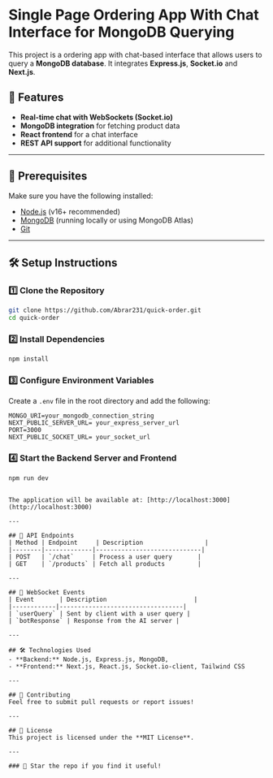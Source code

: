 # Single Page Ordering App With Chat Interface for MongoDB Querying

This project is a ordering app with chat-based interface that allows users to query a **MongoDB database**. It integrates **Express.js**, **Socket.io** and **Next.js**.

## 🚀 Features
- **Real-time chat with WebSockets (Socket.io)**
- **MongoDB integration** for fetching product data
- **React frontend** for a chat interface
- **REST API support** for additional functionality

---

## 📌 Prerequisites
Make sure you have the following installed:
- [Node.js](https://nodejs.org/) (v16+ recommended)
- [MongoDB](https://www.mongodb.com/) (running locally or using MongoDB Atlas)
- [Git](https://git-scm.com/)

---

## 🛠️ Setup Instructions

### 1️⃣ Clone the Repository
```sh
git clone https://github.com/Abrar231/quick-order.git
cd quick-order
```

### 2️⃣ Install Dependencies
```sh
npm install
```

### 3️⃣ Configure Environment Variables
Create a `.env` file in the root directory and add the following:
```env
MONGO_URI=your_mongodb_connection_string
NEXT_PUBLIC_SERVER_URL= your_express_server_url
PORT=3000
NEXT_PUBLIC_SOCKET_URL= your_socket_url
```

### 4️⃣ Start the Backend Server and Frontend
```sh
npm run dev
```

```

The application will be available at: [http://localhost:3000](http://localhost:3000)

---

## 📡 API Endpoints
| Method | Endpoint     | Description                 |
|--------|-------------|-----------------------------|
| POST   | `/chat`     | Process a user query       |
| GET    | `/products` | Fetch all products         |

---

## 💬 WebSocket Events
| Event       | Description                        |
|------------|----------------------------------|
| `userQuery` | Sent by client with a user query |
| `botResponse` | Response from the AI server |

---

## 🛠️ Technologies Used
- **Backend:** Node.js, Express.js, MongoDB,
- **Frontend:** Next.js, React.js, Socket.io-client, Tailwind CSS

---

## 🤝 Contributing
Feel free to submit pull requests or report issues!

---

## 📜 License
This project is licensed under the **MIT License**.

---

### 🌟 Star the repo if you find it useful!


